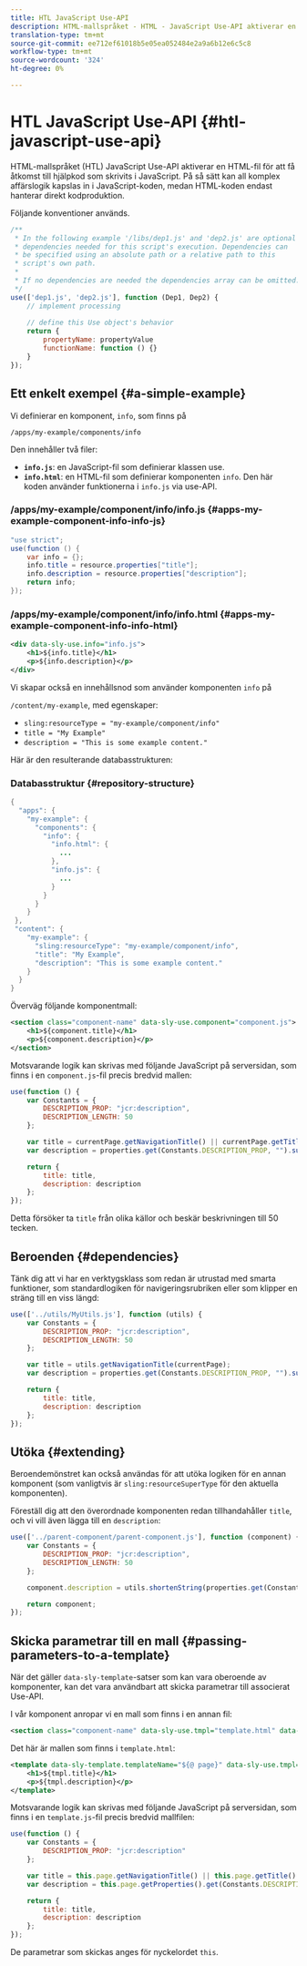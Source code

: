 ```yaml
---
title: HTL JavaScript Use-API
description: HTML-mallspråket - HTML - JavaScript Use-API aktiverar en HTML-fil för att få åtkomst till hjälpkod som skrivits i JavaScript.
translation-type: tm+mt
source-git-commit: ee712ef61018b5e05ea052484e2a9a6b12e6c5c8
workflow-type: tm+mt
source-wordcount: '324'
ht-degree: 0%

---
```



# HTL JavaScript Use-API {#htl-javascript-use-api}

HTML-mallspråket (HTL) JavaScript Use-API aktiverar en HTML-fil för att få åtkomst till hjälpkod som skrivits i JavaScript. På så sätt kan all komplex affärslogik kapslas in i JavaScript-koden, medan HTML-koden endast hanterar direkt kodproduktion.

Följande konventioner används.

```javascript
/**
 * In the following example '/libs/dep1.js' and 'dep2.js' are optional
 * dependencies needed for this script's execution. Dependencies can
 * be specified using an absolute path or a relative path to this
 * script's own path.
 *
 * If no dependencies are needed the dependencies array can be omitted.
 */
use(['dep1.js', 'dep2.js'], function (Dep1, Dep2) {
    // implement processing
  
    // define this Use object's behavior
    return {
        propertyName: propertyValue
        functionName: function () {}
    }
});
```

## Ett enkelt exempel {#a-simple-example}

Vi definierar en komponent, `info`, som finns på

`/apps/my-example/components/info`

Den innehåller två filer:

* **`info.js`**: en JavaScript-fil som definierar klassen use.
* **`info.html`**: en HTML-fil som definierar komponenten  `info`. Den här koden använder funktionerna i `info.js` via use-API.

### /apps/my-example/component/info/info.js {#apps-my-example-component-info-info-js}

```java
"use strict";
use(function () {
    var info = {};
    info.title = resource.properties["title"];
    info.description = resource.properties["description"];
    return info;
});
```

### /apps/my-example/component/info/info.html {#apps-my-example-component-info-info-html}

```xml
<div data-sly-use.info="info.js">
    <h1>${info.title}</h1>
    <p>${info.description}</p>
</div>
```

Vi skapar också en innehållsnod som använder komponenten `info` på

`/content/my-example`, med egenskaper:

* `sling:resourceType = "my-example/component/info"`
* `title = "My Example"`
* `description = "This is some example content."`

Här är den resulterande databasstrukturen:

### Databasstruktur {#repository-structure}

```java
{
  "apps": {
    "my-example": {
      "components": {
        "info": {
          "info.html": {
            ...
          },
          "info.js": {
            ...
          }
        }
      }
    }
 },
 "content": {
    "my-example": {
      "sling:resourceType": "my-example/component/info",
      "title": "My Example",
      "description": "This is some example content."
    }
  }
}
```

Överväg följande komponentmall:

```xml
<section class="component-name" data-sly-use.component="component.js">
    <h1>${component.title}</h1>
    <p>${component.description}</p>
</section>
```

Motsvarande logik kan skrivas med följande JavaScript på serversidan, som finns i en `component.js`-fil precis bredvid mallen:

```javascript
use(function () {
    var Constants = {
        DESCRIPTION_PROP: "jcr:description",
        DESCRIPTION_LENGTH: 50
    };

    var title = currentPage.getNavigationTitle() || currentPage.getTitle() || currentPage.getName();
    var description = properties.get(Constants.DESCRIPTION_PROP, "").substr(0, Constants.DESCRIPTION_LENGTH);

    return {
        title: title,
        description: description
    };
});
```

Detta försöker ta `title` från olika källor och beskär beskrivningen till 50 tecken.

## Beroenden {#dependencies}

Tänk dig att vi har en verktygsklass som redan är utrustad med smarta funktioner, som standardlogiken för navigeringsrubriken eller som klipper en sträng till en viss längd:

```javascript
use(['../utils/MyUtils.js'], function (utils) {
    var Constants = {
        DESCRIPTION_PROP: "jcr:description",
        DESCRIPTION_LENGTH: 50
    };

    var title = utils.getNavigationTitle(currentPage);
    var description = properties.get(Constants.DESCRIPTION_PROP, "").substr(0, Constants.DESCRIPTION_LENGTH);

    return {
        title: title,
        description: description
    };
});
```

## Utöka {#extending}

Beroendemönstret kan också användas för att utöka logiken för en annan komponent (som vanligtvis är `sling:resourceSuperType` för den aktuella komponenten).

Föreställ dig att den överordnade komponenten redan tillhandahåller `title`, och vi vill även lägga till en `description`:

```javascript
use(['../parent-component/parent-component.js'], function (component) {
    var Constants = {
        DESCRIPTION_PROP: "jcr:description",
        DESCRIPTION_LENGTH: 50
    };

    component.description = utils.shortenString(properties.get(Constants.DESCRIPTION_PROP, ""), Constants.DESCRIPTION_LENGTH);

    return component;
});
```

## Skicka parametrar till en mall {#passing-parameters-to-a-template}

När det gäller `data-sly-template`-satser som kan vara oberoende av komponenter, kan det vara användbart att skicka parametrar till associerat Use-API.

I vår komponent anropar vi en mall som finns i en annan fil:

```xml
<section class="component-name" data-sly-use.tmpl="template.html" data-sly-call="${tmpl.templateName @ page=currentPage}"></section>
```

Det här är mallen som finns i `template.html`:

```xml
<template data-sly-template.templateName="${@ page}" data-sly-use.tmpl="${'template.js' @ page=page, descriptionLength=50}">
    <h1>${tmpl.title}</h1>
    <p>${tmpl.description}</p>
</template>
```

Motsvarande logik kan skrivas med följande JavaScript på serversidan, som finns i en `template.js`-fil precis bredvid mallfilen:

```javascript
use(function () {
    var Constants = {
        DESCRIPTION_PROP: "jcr:description"
    };

    var title = this.page.getNavigationTitle() || this.page.getTitle() || this.page.getName();
    var description = this.page.getProperties().get(Constants.DESCRIPTION_PROP, "").substr(0, this.descriptionLength);

    return {
        title: title,
        description: description
    };
});
```

De parametrar som skickas anges för nyckelordet `this`.
